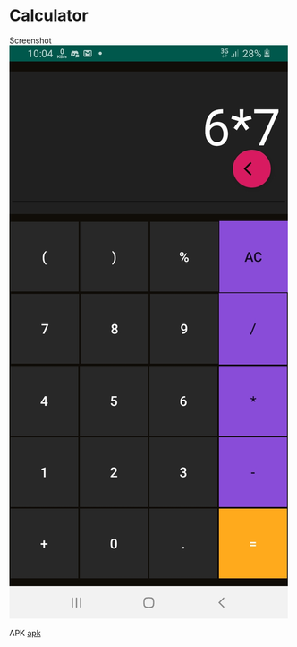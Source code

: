 # Calculator

Screenshot
![Screenshot calculator](/Calculator/Screenshot_Calculator.jpg)

APK
[apk](https://github.com/dh1n3sh/Android-Apps/tree/master/Calculator/Calculator.apk)
